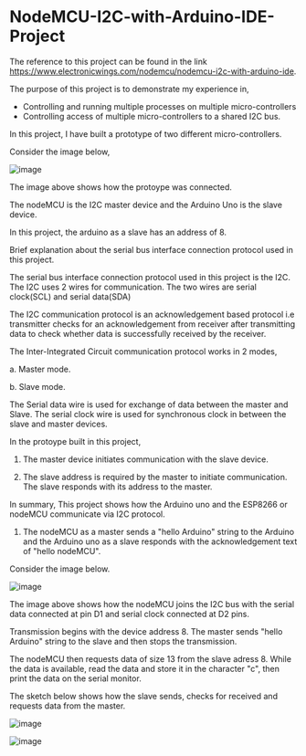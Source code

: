 # NodeMCU-I2C-with-Arduino-IDE-Project
The reference to this project can be found in the link https://www.electronicwings.com/nodemcu/nodemcu-i2c-with-arduino-ide.

The purpose of this project is to demonstrate my experience in,
  - Controlling and running multiple processes on multiple micro-controllers
  - Controlling access of multiple micro-controllers to a shared I2C bus.

In this project, I have built a prototype of two different micro-controllers.

Consider the image below,

![image](https://user-images.githubusercontent.com/105231479/226408126-d86e19d1-8a41-4cec-a0e8-fef521d9fcfb.png)

The image above shows how the protoype was connected.

The nodeMCU is the I2C master device and the Arduino Uno is the slave device.

In this project, the arduino as a slave has an address of 8.

Brief explanation about the serial bus interface connection protocol used in this project.

The serial bus interface connection protocol used in this project is the I2C. The I2C uses 2 wires for
communication. The two wires are serial clock(SCL) and serial data(SDA)

The I2C communication protocol is an acknowledgement based protocol i.e transmitter checks for an acknowledgement 
from receiver after transmitting data to check whether data is successfully received by the receiver.

The Inter-Integrated Circuit communication protocol works in 2 modes,

  a. Master mode.

  b. Slave mode.

The Serial data wire is used for exchange of data between the master and Slave. The serial clock wire is used 
for synchronous clock in between the slave and master devices.

In the protoype built in this project, 

1. The master device initiates communication with the slave device.

2. The slave address is required by the master to initiate communication. The slave responds with its address to the master.

In summary, This project shows how the Arduino uno and the ESP8266 or nodeMCU communicate via I2C protocol.

1. The nodeMCU as a master sends a "hello Arduino" string to the Arduino and the Arduino uno as a slave 
responds with the acknowledgement text of "hello nodeMCU".

Consider the image below.

![image](https://user-images.githubusercontent.com/105231479/226425984-779aa73b-ebf1-4349-bedb-f6a6e646a1b7.png)

The image above shows how the nodeMCU joins the I2C bus with the serial data connected at pin D1 and serial clock connected at D2 pins.

Transmission begins with the device address 8. The master sends "hello Arduino" string to the slave and then stops the transmission.

The nodeMCU then requests data of size 13 from the slave adress 8. While the data is available, read the data and store it in the character "c", then print the data on the serial monitor.

The sketch below shows how the slave sends, checks for received and requests data from the master.

![image](https://user-images.githubusercontent.com/105231479/226431942-dd55fe67-5573-473f-b0b9-f9a63e9b18bd.png)

![image](https://user-images.githubusercontent.com/105231479/226450057-d6926e27-b4c5-4686-ba63-ddac126798d7.png)

